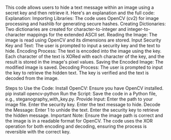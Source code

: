 This code allows users to hide a text message within an image using a secret key and then retrieve it. Here's an explanation and the full code:
Explanation: Importing Libraries: The code uses OpenCV (cv2) for image processing and hashlib for generating secure hashes. Creating Dictionaries: Two dictionaries are created for character-to-integer and integer-to-character mappings for the extended ASCII set. Reading the Image: The image is read using OpenCV and its dimensions are stored. Input Security Key and Text: The user is prompted to input a security key and the text to hide. Encoding Process: The text is encoded into the image using the key. Each character of the text is XORed with each character of the key, and the result is stored in the image's pixel values. Saving the Encoded Image: The modified image is saved. Decoding Process: The user is prompted to input the key to retrieve the hidden text. The key is verified and the text is decoded from the image.

Steps to Use the Code: Install OpenCV: Ensure you have OpenCV installed. pip install opencv-python Run the Script: Save the code in a Python file, e.g., steganography_with_key.py. Provide Input: Enter the path to your image file. Enter the security key. Enter the text message to hide. Decode the Message: Enter 1 to unhide the text. Enter the security key to retrieve the hidden message. Important Note: Ensure the image path is correct and the image is in a readable format for OpenCV. The code uses the XOR operation for both encoding and decoding, ensuring the process is reversible with the correct key.
